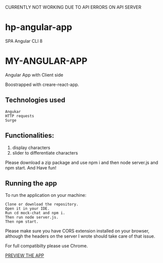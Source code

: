 CURRENTLY NOT WORKING DUE TO API ERRORS ON API SERVER

# hp-angular-app
SPA Angular CLI 8

# MY-ANGULAR-APP
Angular App with Client side

Boostrapped with creare-react-app. 

## Technologies used
    Angukar
    HTTP requests
    Surge

## Functionalities: 
1. display characters
2. slider to differentiate characters


Please download a zip package and use npm i and then node server.js and npm start. And Have fun!

## Running the app

To run the application on your machine:

    Clone or download the repository.
    Open it in your IDE.
    Run cd mock-chat and npm i.
    Then run node server.js.
    Then npm start.

Please make sure you have CORS extension installed on your browser, although the headers on the server I wrote should take care of that issue. 

For full compatibilty please use Chrome.

<a href="https://harsh-geese.surge.sh">PREVIEW THE APP</a>

